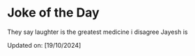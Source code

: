 # Joke of the Day

<!-- #joke -->
They say laughter is the greatest medicine i disagree Jayesh is

Updated on: [19/10/2024]
<!-- #jokeEnd -->